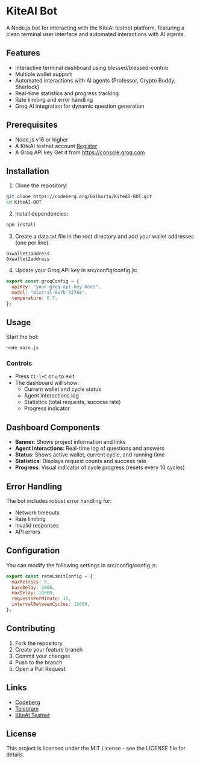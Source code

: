 # KiteAI Bot

A Node.js bot for interacting with the KiteAI testnet platform, featuring a clean terminal user interface and automated interactions with AI agents.

## Features

- Interactive terminal dashboard using blessed/blessed-contrib
- Multiple wallet support
- Automated interactions with AI agents (Professor, Crypto Buddy, Sherlock)
- Real-time statistics and progress tracking
- Rate limiting and error handling
- Groq AI integration for dynamic question generation

## Prerequisites

- Node.js v16 or higher
- A KiteAI testnet account [Register](https://testnet.gokite.ai?r=H7CKh96f)
- A Groq API key Get it from https://console.groq.com

## Installation

1. Clone the repository:

```bash
git clone https://codeberg.org/Galkurta/KiteAI-BOT.git
cd KiteAI-BOT
```

2. Install dependencies:

```bash
npm install
```

3. Create a data.txt file in the root directory and add your wallet addresses (one per line):

```
0xwallet1address
0xwallet2address
```

4. Update your Groq API key in src/config/config.js:

```javascript
export const groqConfig = {
  apiKey: "your-groq-api-key-here",
  model: "mixtral-8x7b-32768",
  temperature: 0.7,
};
```

## Usage

Start the bot:

```bash
node main.js
```

### Controls

- Press `Ctrl+C` or `q` to exit
- The dashboard will show:
  - Current wallet and cycle status
  - Agent interactions log
  - Statistics (total requests, success rate)
  - Progress indicator

## Dashboard Components

- **Banner**: Shows project information and links
- **Agent Interactions**: Real-time log of questions and answers
- **Status**: Shows active wallet, current cycle, and running time
- **Statistics**: Displays request counts and success rate
- **Progress**: Visual indicator of cycle progress (resets every 10 cycles)

## Error Handling

The bot includes robust error handling for:

- Network timeouts
- Rate limiting
- Invalid responses
- API errors

## Configuration

You can modify the following settings in src/config/config.js:

```javascript
export const rateLimitConfig = {
  maxRetries: 5,
  baseDelay: 2000,
  maxDelay: 10000,
  requestsPerMinute: 15,
  intervalBetweenCycles: 15000,
};
```

## Contributing

1. Fork the repository
2. Create your feature branch
3. Commit your changes
4. Push to the branch
5. Open a Pull Request

## Links

- [Codeberg](https://codeberg.org/Galkurta)
- [Telegram](https://t.me/galkurtarchive)
- [KiteAI Testnet](https://testnet.gokite.ai?r=H7CKh96f)

## License

This project is licensed under the MIT License - see the LICENSE file for details.
